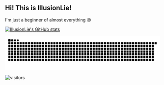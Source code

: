 ## Hi! This is IllusionLie!

I'm just a beginner of almost everything 😣

[![IllusionLie's GitHub stats](https://github-readme-stats.vercel.app/api?username=illusionlie&show_icons=true&theme=dracula&rank_icon=percentile&include_all_commits=true)](https://github.com/anuraghazra/github-readme-stats)

  <img
    alt="github contribution grid snake animation"
    src="https://raw.githubusercontent.com/illusionlie/illusionlie/snake/github-contribution-grid-snake.svg"
  />

![visitors](https://visitor-badge.laobi.icu/badge?page_id=illusionlie.illusionlie)
